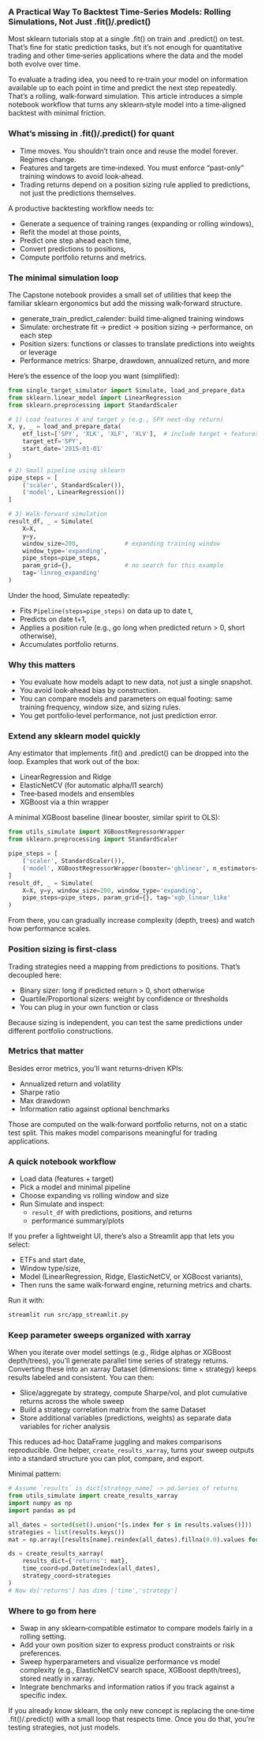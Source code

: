 ### A Practical Way To Backtest Time‑Series Models: Rolling Simulations, Not Just .fit()/.predict()

Most sklearn tutorials stop at a single .fit() on train and .predict() on test. That’s fine for static prediction tasks, but it’s not enough for quantitative trading and other time‑series applications where the data and the model both evolve over time.

To evaluate a trading idea, you need to re‑train your model on information available up to each point in time and predict the next step repeatedly. That’s a rolling, walk‑forward simulation. This article introduces a simple notebook workflow that turns any sklearn‑style model into a time‑aligned backtest with minimal friction.

### What’s missing in .fit()/.predict() for quant

- Time moves. You shouldn’t train once and reuse the model forever. Regimes change.
- Features and targets are time‑indexed. You must enforce “past-only” training windows to avoid look‑ahead.
- Trading returns depend on a position sizing rule applied to predictions, not just the predictions themselves.

A productive backtesting workflow needs to:
- Generate a sequence of training ranges (expanding or rolling windows),
- Refit the model at those points,
- Predict one step ahead each time,
- Convert predictions to positions,
- Compute portfolio returns and metrics.

### The minimal simulation loop

The Capstone notebook provides a small set of utilities that keep the familiar sklearn ergonomics but add the missing walk‑forward structure.

- generate_train_predict_calender: build time‑aligned training windows
- Simulate: orchestrate fit → predict → position sizing → performance, on each step
- Position sizers: functions or classes to translate predictions into weights or leverage
- Performance metrics: Sharpe, drawdown, annualized return, and more

Here’s the essence of the loop you want (simplified):

```python
from single_target_simulator import Simulate, load_and_prepare_data
from sklearn.linear_model import LinearRegression
from sklearn.preprocessing import StandardScaler

# 1) Load features X and target y (e.g., SPY next-day return)
X, y, _ = load_and_prepare_data(
    etf_list=['SPY', 'XLK', 'XLF', 'XLV'],  # include target + features
    target_etf='SPY',
    start_date='2015-01-01'
)

# 2) Small pipeline using sklearn
pipe_steps = [
    ('scaler', StandardScaler()),
    ('model', LinearRegression())
]

# 3) Walk-forward simulation
result_df, _ = Simulate(
    X=X,
    y=y,
    window_size=200,             # expanding training window
    window_type='expanding',
    pipe_steps=pipe_steps,
    param_grid={},               # no search for this example
    tag='linreg_expanding'
)
```

Under the hood, Simulate repeatedly:
- Fits `Pipeline(steps=pipe_steps)` on data up to date t,
- Predicts on date t+1,
- Applies a position rule (e.g., go long when predicted return > 0, short otherwise),
- Accumulates portfolio returns.

### Why this matters

- You evaluate how models adapt to new data, not just a single snapshot.
- You avoid look‑ahead bias by construction.
- You can compare models and parameters on equal footing: same training frequency, window size, and sizing rules.
- You get portfolio‑level performance, not just prediction error.

### Extend any sklearn model quickly

Any estimator that implements .fit() and .predict() can be dropped into the loop. Examples that work out of the box:
- LinearRegression and Ridge
- ElasticNetCV (for automatic alpha/l1 search)
- Tree‑based models and ensembles
- XGBoost via a thin wrapper

A minimal XGBoost baseline (linear booster, similar spirit to OLS):

```python
from utils_simulate import XGBoostRegressorWrapper
from sklearn.preprocessing import StandardScaler

pipe_steps = [
    ('scaler', StandardScaler()),
    ('model', XGBoostRegressorWrapper(booster='gblinear', n_estimators=1, learning_rate=1.0))
]
result_df, _ = Simulate(
    X=X, y=y, window_size=200, window_type='expanding',
    pipe_steps=pipe_steps, param_grid={}, tag='xgb_linear_like'
)
```

From there, you can gradually increase complexity (depth, trees) and watch how performance scales.

### Position sizing is first‑class

Trading strategies need a mapping from predictions to positions. That’s decoupled here:
- Binary sizer: long if predicted return > 0, short otherwise
- Quartile/Proportional sizers: weight by confidence or thresholds
- You can plug in your own function or class

Because sizing is independent, you can test the same predictions under different portfolio constructions.

### Metrics that matter

Besides error metrics, you’ll want returns‑driven KPIs:
- Annualized return and volatility
- Sharpe ratio
- Max drawdown
- Information ratio against optional benchmarks

Those are computed on the walk‑forward portfolio returns, not on a static test split. This makes model comparisons meaningful for trading applications.

### A quick notebook workflow

- Load data (features + target)
- Pick a model and minimal pipeline
- Choose expanding vs rolling window and size
- Run Simulate and inspect:
  - `result_df` with predictions, positions, and returns
  - performance summary/plots

If you prefer a lightweight UI, there’s also a Streamlit app that lets you select:
- ETFs and start date,
- Window type/size,
- Model (LinearRegression, Ridge, ElasticNetCV, or XGBoost variants),
- Then runs the same walk‑forward engine, returning metrics and charts.

Run it with:
```bash
streamlit run src/app_streamlit.py
```

### Keep parameter sweeps organized with xarray

When you iterate over model settings (e.g., Ridge alphas or XGBoost depth/trees), you’ll generate parallel time series of strategy returns. Converting these into an xarray Dataset (dimensions: time × strategy) keeps results labeled and consistent. You can then:
- Slice/aggregate by strategy, compute Sharpe/vol, and plot cumulative returns across the whole sweep
- Build a strategy correlation matrix from the same Dataset
- Store additional variables (predictions, weights) as separate data variables for richer analysis

This reduces ad‑hoc DataFrame juggling and makes comparisons reproducible. One helper, `create_results_xarray`, turns your sweep outputs into a standard structure you can plot, compare, and export.

Minimal pattern:
```python
# Assume `results` is dict[strategy_name] -> pd.Series of returns
from utils_simulate import create_results_xarray
import numpy as np
import pandas as pd

all_dates = sorted(set().union(*[s.index for s in results.values()]))
strategies = list(results.keys())
mat = np.array([results[name].reindex(all_dates).fillna(0.0).values for name in strategies]).T

ds = create_results_xarray(
    results_dict={'returns': mat},
    time_coord=pd.DatetimeIndex(all_dates),
    strategy_coord=strategies
)
# Now ds['returns'] has dims ['time','strategy']
```

### Where to go from here

- Swap in any sklearn‑compatible estimator to compare models fairly in a rolling setting.
- Add your own position sizer to express product constraints or risk preferences.
- Sweep hyperparameters and visualize performance vs model complexity (e.g., ElasticNetCV search space, XGBoost depth/trees), stored neatly in xarray.
- Integrate benchmarks and information ratios if you track against a specific index.

If you already know sklearn, the only new concept is replacing the one‑time .fit()/.predict() with a small loop that respects time. Once you do that, you’re testing strategies, not just models.

